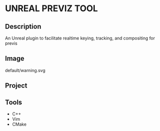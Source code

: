 # UNREAL PREVIZ TOOL

## Description

An Unreal plugin to facilitate realtime keying, tracking, and compositing for previs

## Image

default/warning.svg

## Project

## Tools

- C++
- Vim
- CMake
